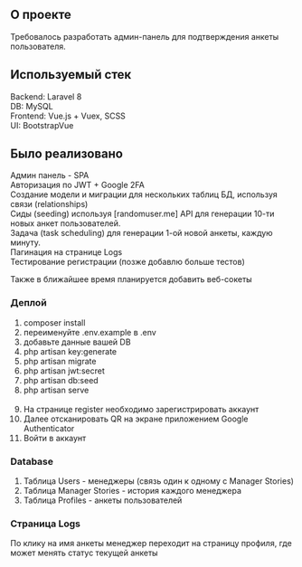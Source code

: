 ## О проекте

Требовалось разработать админ-панель для подтверждения анкеты пользователя.

## Используемый стек

Backend: Laravel 8</br>
DB: MySQL</br>
Frontend: Vue.js + Vuex, SCSS</br>
UI: BootstrapVue</br>

## Было реализовано

Админ панель - SPA</br>
Авторизация по JWT + Google 2FA</br>
Создание модели и миграции для нескольких таблиц БД, используя связи (relationships)</br>
Сиды (seeding) используя [randomuser.me] API для генерации 10-ти новых анкет пользователей.</br>
Задача (task scheduling) для генерации 1-ой новой анкеты, каждую минуту.</br>
Пагинация на странице Logs</br>
Тестирование регистрации (позже добавлю больше тестов)</br>

Также в ближайшее время планируется добавить веб-сокеты

### Деплой

1) composer install
2) переименуйте .env.example в .env
3) добавьте данные вашей DB
4) php artisan key:generate
5) php artisan migrate
6) php artisan jwt:secret
7) php artisan db:seed
8) php artisan serve</br></br>
9) На странице register необходимо зарегистрировать аккаунт
10) Далее отсканировать QR на экране приложением Google Authenticator
11) Войти в аккаунт
### Database
1) Таблица Users - менеджеры (связь один к одному с Manager Stories)
2) Таблица Manager Stories - история каждого менеджера
3) Таблица Profiles - анкеты пользователей 
 
### Страница Logs

По клику на имя анкеты менеджер переходит на страницу профиля, где может менять статус текущей анкеты
